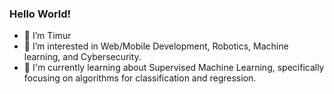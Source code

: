 ### Hello World!


- 👋 I’m Timur
- 👀 I’m interested in Web/Mobile Development, Robotics, Machine learning, and Cybersecurity.
- 🌱 I'm currently learning about Supervised Machine Learning, specifically focusing on algorithms for classification and regression.


